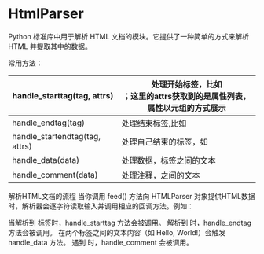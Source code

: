 # HtmlParser

 Python 标准库中用于解析 HTML 文档的模块。它提供了一种简单的方式来解析 HTML 并提取其中的数据。

常用方法：　

| handle_starttag(tag, attrs)    | 处理开始标签，比如<div>；这里的attrs获取到的是属性列表，属性以元组的方式展示 |
| ------------------------------ | ------------------------------------------------------------ |
| handle_endtag(tag)             | 处理结束标签,比如</div>                                      |
| handle_startendtag(tag, attrs) | 处理自己结束的标签，如<img />                                |
| handle_data(data)              | 处理数据，标签之间的文本                                     |
| handle_comment(data)           | 处理注释，<!-- -->之间的文本                                 |

解析HTML文档的流程
当你调用 feed() 方法向 HTMLParser 对象提供HTML数据时，解析器会逐字符读取输入并调用相应的回调方法。例如：

当解析到 <html> 标签时，handle_starttag 方法会被调用。
解析到 </html> 时，handle_endtag 方法会被调用。
在两个标签之间的文本内容（如 Hello, World!）会触发 handle_data 方法。
遇到 <!-- This is a comment --> 时，handle_comment 会被调用。